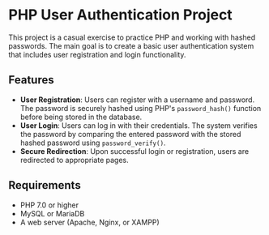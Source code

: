 # PHP User Authentication Project

This project is a casual exercise to practice PHP and working with hashed passwords. The main goal is to create a basic user authentication system that includes user registration and login functionality.

## Features

- **User Registration**: Users can register with a username and password. The password is securely hashed using PHP's `password_hash()` function before being stored in the database.
- **User Login**: Users can log in with their credentials. The system verifies the password by comparing the entered password with the stored hashed password using `password_verify()`.
- **Secure Redirection**: Upon successful login or registration, users are redirected to appropriate pages.

## Requirements

- PHP 7.0 or higher
- MySQL or MariaDB
- A web server (Apache, Nginx, or XAMPP)

